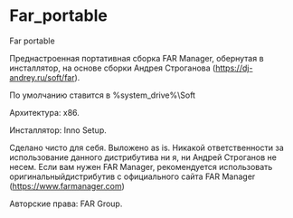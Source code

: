 # Far_portable
Far portable

Преднастроенная портативная сборка FAR Manager, обернутая в инсталлятор, на основе сборки Андрея Строганова (https://dj-andrey.ru/soft/far).

По умолчанию ставится в %system_drive%\Soft

Архитектура: x86.

Инсталлятор: Inno Setup.

Сделано чисто для себя. Выложено as is. Никакой ответственности за использование данного дистрибутива ни я, ни Андрей Строганов не несем. Если вам нужен FAR Manager, рекомендуется использовать оригинальныйдистрибутив с официального сайта FAR Manager (https://www.farmanager.com)

Авторские права: FAR Group.
